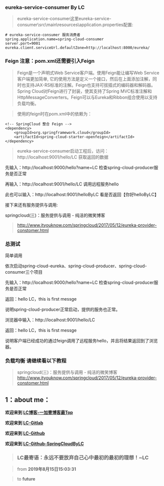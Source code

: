 ### eureka-service-consumer By LC

> eureka-service-consumer这里eureka-service-consumer\src\main\resources\application.properties配置:

```
# eureka-service-consumer 服务消费者
spring.application.name=spring-cloud-consumer
server.port=9001
eureka.client.serviceUrl.defaultZone=http://localhost:8000/eureka/

```
### Feign 注意：pom.xml还需要引入Feign

> Feign是一个声明式Web Service客户端。使用Feign能让编写Web Service客户端更加简单, 它的使用方法是定义一个接口，然后在上面添加注解，同时也支持JAX-RS标准的注解。Feign也支持可拔插式的编码器和解码器。Spring Cloud对Feign进行了封装，使其支持了Spring MVC标准注解和HttpMessageConverters。Feign可以与Eureka和Ribbon组合使用以支持负载均衡。

> 使用的feign时在pom.xml中的依赖为：

```
<!-- SpringCloud 整合 Feign -->
<dependency>
	<groupId>org.springframework.cloud</groupId>
	<artifactId>spring-cloud-starter-openfeign</artifactId>
</dependency>

```

> eureka-service-consumer启动工程后，访问：http://localhost:9001/hello/LC 获取返回的数据

先输入：http://localhost:9000/hello?name=LC  检查spring-cloud-producer服务是否正常

再输入：http://localhost:9001/hello/LC  调用远程服务hello

此也可以输入：http://localhost:9001/helloByLC 看是否返回【你好helloByLC】

接下来还有服务提供与调用:

springcloud(三)：服务提供与调用 - 纯洁的微笑博客

> http://www.ityouknow.com/springcloud/2017/05/12/eureka-provider-constomer.html

### 总测试

简单调用

依次启动spring-cloud-eureka、spring-cloud-producer、spring-cloud-consumer三个项目

先输入：http://localhost:9000/hello?name=LC  检查spring-cloud-producer服务是否正常

返回：hello LC，this is first messge

说明spring-cloud-producer正常启动，提供的服务也正常。

浏览器中输入：http://localhost:9001/hello/LC

返回：hello LC，this is first messge

说明客户端已经成功的通过feign调用了远程服务hello，并且将结果返回到了浏览器。

### 负载均衡 请继续看以下教程

> springcloud(三)：服务提供与调用 - 纯洁的微笑博客
  http://www.ityouknow.com/springcloud/2017/05/12/eureka-provider-constomer.html

## 1：about me：

**欢迎来到 [LC博客-一加壹博客最Top](http://www.oneplusone.vip)**

**欢迎来到 [LC-Gitlab](https://gitlab.com/ahviplc)**

**欢迎来到 [LC-Github](https://github.com/ahviplc)**

**欢迎来到 [LC-Github-SpringCloudByLC](https://github.com/ahviplc/SpringCloudByLC)**

> ### LC最寄语：永远不要放弃自己心中最初的最初的理想！~LC

> from **2019年8月15日15:03:31**

> to **future**